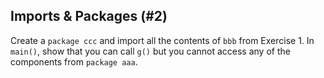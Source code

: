 ## Imports & Packages (#2)

Create a `package ccc` and import all the contents of `bbb` from Exercise 1. In
`main()`, show that you can call `g()` but you cannot access any of the
components from `package aaa`.